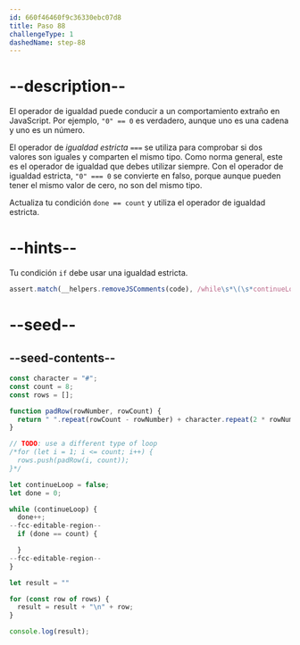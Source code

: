 ```yaml
---
id: 660f46460f9c36330ebc07d8
title: Paso 88
challengeType: 1
dashedName: step-88
---
```


# --description--

El operador de igualdad puede conducir a un comportamiento extraño en JavaScript. Por ejemplo, `"0" == 0` es verdadero, aunque uno es una cadena y uno es un número.

El operador de <dfn>igualdad estricta</dfn> `===` se utiliza para comprobar si dos valores son iguales y comparten el mismo tipo. Como norma general, este es el operador de igualdad que debes utilizar siempre. Con el operador de igualdad estricta, `"0" === 0` se convierte en falso, porque aunque pueden tener el mismo valor de cero, no son del mismo tipo.

Actualiza tu condición `done == count` y utiliza el operador de igualdad estricta.

# --hints--

Tu condición `if` debe usar una igualdad estricta.

```js
assert.match(__helpers.removeJSComments(code), /while\s*\(\s*continueLoop\s*\)\s*\{\s*done\+\+;\s*if\s*\(\s*(?:done\s*===\s*count|count\s*===\s*done)\s*\)\s*\{/);
```

# --seed--

## --seed-contents--

```js
const character = "#";
const count = 8;
const rows = [];

function padRow(rowNumber, rowCount) {
  return " ".repeat(rowCount - rowNumber) + character.repeat(2 * rowNumber - 1) + " ".repeat(rowCount - rowNumber);
}

// TODO: use a different type of loop
/*for (let i = 1; i <= count; i++) {
  rows.push(padRow(i, count));
}*/

let continueLoop = false;
let done = 0;

while (continueLoop) {
  done++;
--fcc-editable-region--
  if (done == count) {

  }
--fcc-editable-region--
}

let result = ""

for (const row of rows) {
  result = result + "\n" + row;
}

console.log(result);
```
